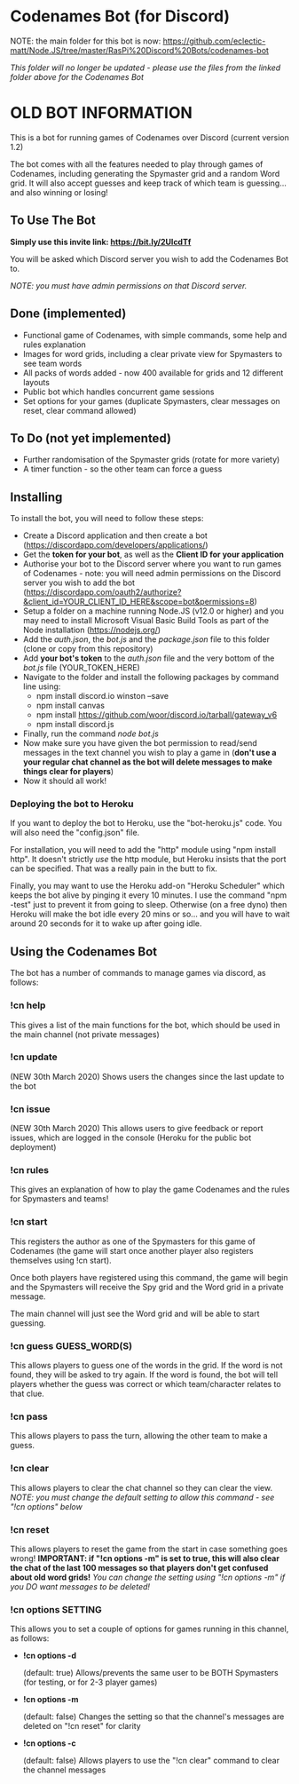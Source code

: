 # Codenames Bot (for Discord)

NOTE: the main folder for this bot is now: https://github.com/eclectic-matt/Node.JS/tree/master/RasPi%20Discord%20Bots/codenames-bot

*This folder will no longer be updated - please use the files from the linked folder above for the Codenames Bot*


# OLD BOT INFORMATION 
This is a bot for running games of Codenames over Discord (current version 1.2)

The bot comes with all the features needed to play through games of Codenames, including generating the Spymaster grid and a random Word grid. It will also accept guesses and keep track of which team is guessing... and also winning or losing!

## To Use The Bot
**Simply use this invite link: https://bit.ly/2UlcdTf**

You will be asked which Discord server you wish to add the Codenames Bot to.

_NOTE: you must have admin permissions on that Discord server._

## Done (implemented)

* Functional game of Codenames, with simple commands, some help and rules explanation
* Images for word grids, including a clear private view for Spymasters to see team words
* All packs of words added - now 400 available for grids and 12 different layouts
* Public bot which handles concurrent game sessions
* Set options for your games (duplicate Spymasters, clear messages on reset, clear command allowed)

## To Do (not yet implemented)

* Further randomisation of the Spymaster grids (rotate for more variety)
* A timer function - so the other team can force a guess

## Installing

To install the bot, you will need to follow these steps:

* Create a Discord application and then create a bot (https://discordapp.com/developers/applications/)
* Get the __token for your bot__, as well as the __Client ID for your application__
* Authorise your bot to the Discord server where you want to run games of Codenames - note: you will need admin permissions on the Discord server you wish to add the bot (https://discordapp.com/oauth2/authorize?&client_id=YOUR_CLIENT_ID_HERE&scope=bot&permissions=8)
* Setup a folder on a machine running Node.JS (v12.0 or higher) and you may need to install Microsoft Visual Basic Build Tools as part of the Node installation (https://nodejs.org/)
* Add the *auth.json*, the *bot.js* and the *package.json* file to this folder (clone or copy from this repository)
* Add __your bot's token__ to the *auth.json* file and the very bottom of the *bot.js* file (YOUR_TOKEN_HERE)
* Navigate to the folder and install the following packages by command line using:
  * npm install discord.io winston –save
  * npm install canvas
  * npm install https://github.com/woor/discord.io/tarball/gateway_v6
  * npm install discord.js
* Finally, run the command *node bot.js*
* Now make sure you have given the bot permission to read/send messages in the text channel you wish to play a game in (**don't use a your regular chat channel as the bot will delete messages to make things clear for players**)
* Now it should all work!

### Deploying the bot to Heroku
If you want to deploy the bot to Heroku, use the "bot-heroku.js" code. You will also need the "config.json" file.

For installation, you will need to add the "http" module using "npm install http". It doesn't strictly _use_ the http module, but Heroku insists that the port can be specified. That was a really pain in the butt to fix. 

Finally, you may want to use the Heroku add-on "Heroku Scheduler" which keeps the bot alive by pinging it every 10 minutes. I use the command "npm -test" just to prevent it from going to sleep. Otherwise (on a free dyno) then Heroku will make the bot idle every 20 mins or so... and you will have to wait around 20 seconds for it to wake up after going idle. 

## Using the Codenames Bot

The bot has a number of commands to manage games via discord, as follows:

### !cn help
This gives a list of the main functions for the bot, which should be used in the main channel (not private messages)

### !cn update
(NEW 30th March 2020) Shows users the changes since the last update to the bot

### !cn issue <issue description>
(NEW 30th March 2020) This allows users to give feedback or report issues, which are logged in the console (Heroku for the public bot deployment)

### !cn rules
This gives an explanation of how to play the game Codenames and the rules for Spymasters and teams!

### !cn start
This registers the author as one of the Spymasters for this game of Codenames (the game will start once another player also registers themselves using !cn start). 

Once both players have registered using this command, the game will begin and the Spymasters will receive the Spy grid and the Word grid in a private message. 

The main channel will just see the Word grid and will be able to start guessing.

### !cn guess GUESS_WORD(S)
This allows players to guess one of the words in the grid. If the word is not found, they will be asked to try again. If the word is found, the bot will tell players whether the guess was correct or which team/character relates to that clue.

### !cn pass
This allows players to pass the turn, allowing the other team to make a guess.

### !cn clear
This allows players to clear the chat channel so they can clear the view.
_NOTE: you must change the default setting to allow this command - see "!cn options" below_

### !cn reset
This allows players to reset the game from the start in case something goes wrong! 
**IMPORTANT: if "!cn options -m" is set to true, this will also clear the chat of the last 100 messages so that players don't get confused about old word grids!**
_You can change the setting using "!cn options -m" if you DO want messages to be deleted!_

### !cn options SETTING
This allows you to set a couple of options for games running in this channel, as follows:

* **!cn options -d**
 
  (default: true) Allows/prevents the same user to be BOTH Spymasters (for testing, or for 2-3 player games)
 
* **!cn options -m**
 
  (default: false) Changes the setting so that the channel's messages are deleted on "!cn reset" for clarity

* **!cn options -c**
  
  (default: false) Allows players to use the "!cn clear" command to clear the channel messages
